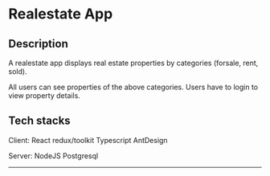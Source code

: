 
# Realestate App

## Description
A realestate app displays real estate properties by categories (forsale, rent, sold).

All users can see properties of the above categories. Users have to login to view property details.

## Tech stacks
Client: React redux/toolkit Typescript AntDesign

Server: NodeJS Postgresql

---
